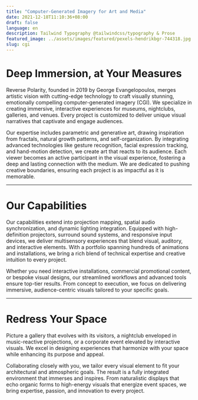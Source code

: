 ```yaml
---
title: "Computer-Generated Imagery for Art and Media"
date: 2021-12-18T11:10:36+08:00
draft: false
language: en
description: Tailwind Typography @tailwindcss/typography & Prose
featured_image: ../assets/images/featured/pexels-hendrikbgr-744318.jpg
slug: cgi
---
```


# Deep Immersion, at Your Measures

Reverse Polarity, founded in 2019 by George Evangelopoulos, merges artistic
vision with cutting-edge technology to craft visually stunning, emotionally
compelling computer-generated imagery (CGI). We specialize in creating
immersive, interactive experiences for museums, nightclubs, galleries, and
venues. Every project is customized to deliver unique visual narratives that
captivate and engage audiences.

Our expertise includes parametric and generative art, drawing inspiration from
fractals, natural growth patterns, and self-organization. By integrating
advanced technologies like gesture recognition, facial expression tracking, and
hand-motion detection, we create art that reacts to its audience. Each viewer
becomes an active participant in the visual experience, fostering a deep and
lasting connection with the medium. We are dedicated to pushing creative
boundaries, ensuring each project is as impactful as it is memorable.

---

# Our Capabilities

Our capabilities extend into projection mapping, spatial audio synchronization,
and dynamic lighting integration. Equipped with high-definition projectors,
surround sound systems, and responsive input devices, we deliver multisensory
experiences that blend visual, auditory, and interactive elements. With a
portfolio spanning hundreds of animations and installations, we bring a rich
blend of technical expertise and creative intuition to every project.

Whether you need interactive installations, commercial promotional content, or
bespoke visual designs, our streamlined workflows and advanced tools ensure
top-tier results. From concept to execution, we focus on delivering immersive,
audience-centric visuals tailored to your specific goals.

---

# Redress Your Space

Picture a gallery that evolves with its visitors, a
nightclub enveloped in music-reactive projections, or a corporate event
elevated by interactive visuals. We excel in designing experiences that
harmonize with your space while enhancing its purpose and appeal.

Collaborating closely with you, we tailor every visual element to fit your
architectural and atmospheric goals. The result is a fully integrated
environment that immerses and inspires.
From naturalistic displays that echo organic forms to high-energy visuals that
energize event spaces, we bring expertise, passion, and innovation to every
project.



